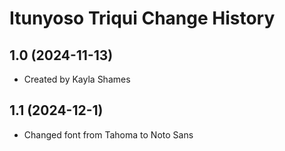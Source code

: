 Itunyoso Triqui Change History
====================

1.0 (2024-11-13)
----------------
* Created by Kayla Shames
  
1.1 (2024-12-1)
----------------
* Changed font from Tahoma to Noto Sans
